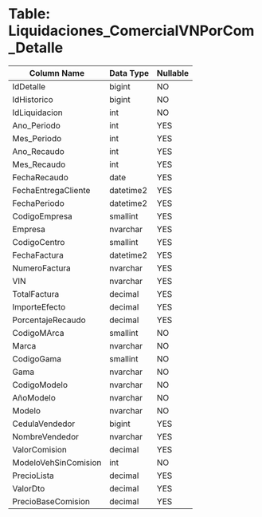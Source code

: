 # Table: Liquidaciones_ComercialVNPorCom_Detalle

| Column Name | Data Type | Nullable |
|-------------|-----------|----------|
| IdDetalle | bigint | NO |
| IdHistorico | bigint | NO |
| IdLiquidacion | int | NO |
| Ano_Periodo | int | YES |
| Mes_Periodo | int | YES |
| Ano_Recaudo | int | YES |
| Mes_Recaudo | int | YES |
| FechaRecaudo | date | YES |
| FechaEntregaCliente | datetime2 | YES |
| FechaPeriodo | datetime2 | YES |
| CodigoEmpresa | smallint | YES |
| Empresa | nvarchar | YES |
| CodigoCentro | smallint | YES |
| FechaFactura | datetime2 | YES |
| NumeroFactura | nvarchar | YES |
| VIN | nvarchar | YES |
| TotalFactura | decimal | YES |
| ImporteEfecto | decimal | YES |
| PorcentajeRecaudo | decimal | YES |
| CodigoMArca | smallint | NO |
| Marca | nvarchar | NO |
| CodigoGama | smallint | NO |
| Gama | nvarchar | NO |
| CodigoModelo | nvarchar | NO |
| AñoModelo | nvarchar | NO |
| Modelo | nvarchar | NO |
| CedulaVendedor | bigint | YES |
| NombreVendedor | nvarchar | YES |
| ValorComision | decimal | YES |
| ModeloVehSinComision | int | NO |
| PrecioLista | decimal | YES |
| ValorDto | decimal | YES |
| PrecioBaseComision | decimal | YES |
